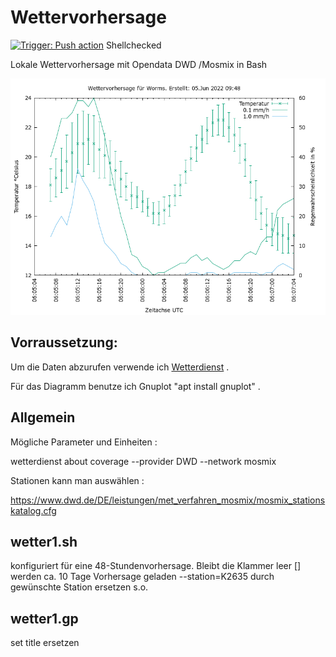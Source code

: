 # Wettervorhersage
[![Trigger: Push action](https://github.com/dewomser/Wettervorhersage/actions/workflows/main.yml/badge.svg)](https://github.com/dewomser/Wettervorhersage/actions/workflows/main.yml) Shellchecked

Lokale Wettervorhersage mit Opendata DWD /Mosmix in  Bash

![alt text](./Grafik/wetter1.png "Screenshot Wettervorhersage")


## Vorraussetzung:
Um die Daten abzurufen verwende ich [Wetterdienst](https://pypi.org/project/wetterdienst/) .

Für das Diagramm benutze ich Gnuplot "apt install gnuplot" .
## Allgemein
Mögliche Parameter und Einheiten :

wetterdienst about coverage --provider DWD --network mosmix

Stationen kann man auswählen :

https://www.dwd.de/DE/leistungen/met_verfahren_mosmix/mosmix_stationskatalog.cfg

## wetter1.sh
konfiguriert für eine 48-Stundenvorhersage.
Bleibt die Klammer leer [] werden ca. 10 Tage Vorhersage geladen 
--station=K2635 durch gewünschte Station ersetzen s.o.

## wetter1.gp
set title ersetzen
